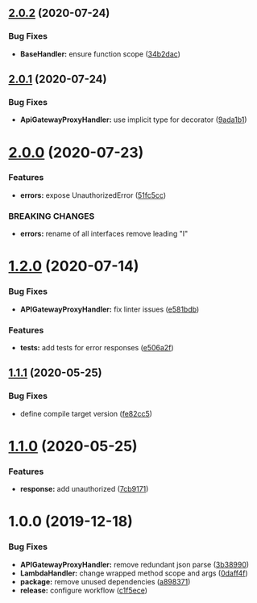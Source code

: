 ## [2.0.2](https://github.com/enter-at/node-aws-lambda-handlers/compare/v2.0.1...v2.0.2) (2020-07-24)


### Bug Fixes

* **BaseHandler:** ensure function scope ([34b2dac](https://github.com/enter-at/node-aws-lambda-handlers/commit/34b2dacac1961cdaa56c3db2c027883cf49d8474))

## [2.0.1](https://github.com/enter-at/node-aws-lambda-handlers/compare/v2.0.0...v2.0.1) (2020-07-24)


### Bug Fixes

* **ApiGatewayProxyHandler:** use implicit type for decorator ([9ada1b1](https://github.com/enter-at/node-aws-lambda-handlers/commit/9ada1b1c1e07b0dc9e8359d3486289f0af96e6c0))

# [2.0.0](https://github.com/enter-at/node-aws-lambda-handlers/compare/v1.2.0...v2.0.0) (2020-07-23)


### Features

* **errors:** expose UnauthorizedError ([51fc5cc](https://github.com/enter-at/node-aws-lambda-handlers/commit/51fc5cc2b68ee3831b0b8d1a0310521e46283ac5))


### BREAKING CHANGES

* **errors:** rename of all interfaces remove leading "I"

# [1.2.0](https://github.com/enter-at/node-aws-lambda-handlers/compare/v1.1.1...v1.2.0) (2020-07-14)


### Bug Fixes

* **APIGatewayProxyHandler:** fix linter issues ([e581bdb](https://github.com/enter-at/node-aws-lambda-handlers/commit/e581bdbec70d4d48e5c67b6240d79d2017192fb9))


### Features

* **tests:** add tests for error responses ([e506a2f](https://github.com/enter-at/node-aws-lambda-handlers/commit/e506a2ffd712cacb2e3c6c2cd8674a7815909702))

## [1.1.1](https://github.com/enter-at/aws-node/compare/v1.1.0...v1.1.1) (2020-05-25)


### Bug Fixes

* define compile target version ([fe82cc5](https://github.com/enter-at/aws-node/commit/fe82cc52cb72744b4fc815e4a3b6163a7880b421))

# [1.1.0](https://github.com/enter-at/aws-node/compare/v1.0.0...v1.1.0) (2020-05-25)


### Features

* **response:** add unauthorized ([7cb9171](https://github.com/enter-at/aws-node/commit/7cb91716dbb514142b407d999141695a61b9ceae))

# 1.0.0 (2019-12-18)


### Bug Fixes

* **APIGatewayProxyHandler:** remove redundant json parse ([3b38990](https://github.com/enter-at/aws-node/commit/3b38990a95108dd6b09c0f8dfb80580a1b7e7d7e))
* **LambdaHandler:** change wrapped method scope and args ([0daff4f](https://github.com/enter-at/aws-node/commit/0daff4f27ba9c061539803b06cacb0a3013c1258))
* **package:** remove unused dependencies ([a898371](https://github.com/enter-at/aws-node/commit/a8983714d7e50eb53956afb97332c8f59419eee8))
* **release:** configure workflow ([c1f5ece](https://github.com/enter-at/aws-node/commit/c1f5eceb932947a31e7b239154f60b2929589b6c))

